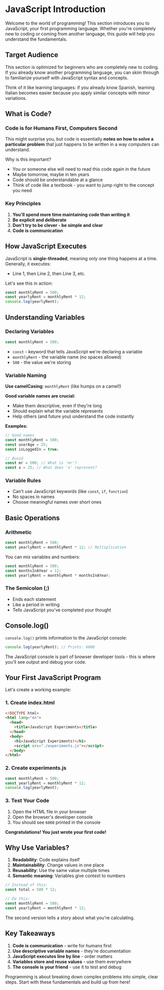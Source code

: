 # JavaScript Introduction

Welcome to the world of programming! This section introduces you to JavaScript, your first programming language. Whether you're completely new to coding or coming from another language, this guide will help you understand the fundamentals.

## Target Audience

This section is optimized for beginners who are completely new to coding. If you already know another programming language, you can skim through to familiarize yourself with JavaScript syntax and concepts.

Think of it like learning languages: if you already know Spanish, learning Italian becomes easier because you apply similar concepts with minor variations.

## What is Code?

### Code is for Humans First, Computers Second

This might surprise you, but code is essentially **notes on how to solve a particular problem** that just happens to be written in a way computers can understand.

Why is this important?

- You or someone else will need to read this code again in the future
- Maybe tomorrow, maybe in ten years
- Code should be understandable at a glance
- Think of code like a textbook - you want to jump right to the concept you need

### Key Principles

1. **You'll spend more time maintaining code than writing it**
2. **Be explicit and deliberate**
3. **Don't try to be clever - be simple and clear**
4. **Code is communication**

## How JavaScript Executes

JavaScript is **single-threaded**, meaning only one thing happens at a time. Generally, it executes:

- Line 1, then Line 2, then Line 3, etc.

Let's see this in action:

```javascript
const monthlyRent = 500;
const yearlyRent = monthlyRent * 12;
console.log(yearlyRent);
```

## Understanding Variables

### Declaring Variables

```javascript
const monthlyRent = 500;
```

- `const` - keyword that tells JavaScript we're declaring a variable
- `monthlyRent` - the variable name (no spaces allowed)
- `500` - the value we're storing

### Variable Naming

**Use camelCasing**: `monthlyRent` (like humps on a camel!)

**Good variable names are crucial:**

- Make them descriptive, even if they're long
- Should explain what the variable represents
- Help others (and future you) understand the code instantly

**Examples:**

```javascript
// Good names
const monthlyRent = 500;
const userAge = 25;
const isLoggedIn = true;

// Avoid
const mr = 500; // What is 'mr'?
const x = 25; // What does 'x' represent?
```

### Variable Rules

- Can't use JavaScript keywords (like `const`, `if`, `function`)
- No spaces in names
- Choose meaningful names over short ones

## Basic Operations

### Arithmetic

```javascript
const monthlyRent = 500;
const yearlyRent = monthlyRent * 12; // Multiplication
```

You can mix variables and numbers:

```javascript
const monthlyRent = 500;
const monthsInAYear = 12;
const yearlyRent = monthlyRent * monthsInAYear;
```

### The Semicolon (;)

- Ends each statement
- Like a period in writing
- Tells JavaScript you've completed your thought

## Console.log()

`console.log()` prints information to the JavaScript console:

```javascript
console.log(yearlyRent); // Prints: 6000
```

The JavaScript console is part of browser developer tools - this is where you'll see output and debug your code.

## Your First JavaScript Program

Let's create a working example:

### 1. Create index.html

```html
<!DOCTYPE html>
<html lang="en">
  <head>
    <title>JavaScript Experiments</title>
  </head>
  <body>
    <h1>JavaScript Experiments!</h1>
    <script src="./experiments.js"></script>
  </body>
</html>
```

### 2. Create experiments.js

```javascript
const monthlyRent = 500;
const yearlyRent = monthlyRent * 12;
console.log(yearlyRent);
```

### 3. Test Your Code

1. Open the HTML file in your browser
2. Open the browser's developer console
3. You should see `6000` printed in the console

**Congratulations! You just wrote your first code!**

## Why Use Variables?

1. **Readability**: Code explains itself
2. **Maintainability**: Change values in one place
3. **Reusability**: Use the same value multiple times
4. **Semantic meaning**: Variables give context to numbers

```javascript
// Instead of this:
const total = 500 * 12;

// Do this:
const monthlyRent = 500;
const yearlyRent = monthlyRent * 12;
```

The second version tells a story about what you're calculating.

## Key Takeaways

1. **Code is communication** - write for humans first
2. **Use descriptive variable names** - they're documentation
3. **JavaScript executes line by line** - order matters
4. **Variables store and reuse values** - use them everywhere
5. **The console is your friend** - use it to test and debug

Programming is about breaking down complex problems into simple, clear steps. Start with these fundamentals and build up from here!
